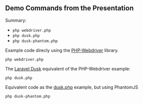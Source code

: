 ## Demo Commands from the Presentation

Summary:

- `php webdriver.php`
- `php dusk.php`
- `php dusk-phantom.php`

Example code direcly using the [PHP-Webdriver](https://github.com/facebook/php-webdriver) library.
```
php webdriver.php
```

The [Laravel Dusk](https://github.com/laravel/dusk/) equivalent of the PHP-Webdriver example:
```
php dusk.php
```

Equivalent code as the [dusk.php](./dusk.php) example, but using PhantomJS
```
php dusk-phantom.php
```
